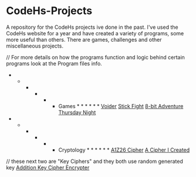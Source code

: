 # CodeHs-Projects
A repository for the CodeHs projects ive done in the past. I've used the CodeHs website for a year and have created a variety of programs, some more useful than others. There are games, challenges and other miscellaneous projects. 


// For more details on how the programs function and logic behind certain programs look at the Program files info.


* * * * * * Games * * * * * * 
[Voider](https://codehs.com/sandbox/id/voider-m63lia/run)
[Stick Fight](https://codehs.com/sandbox/id/stick-fight-JzAImV/run)
[8-bit Adventure](https://codehs.com/sandbox/id/8-bit-adventure-q7uFV9)
[Thursday Night](https://codehs.com/sandbox/id/thurday-night-XHBJWN/run)


* * * * * * Cryptology * * * * * * 
[A1Z26 Cipher](https://codehs.com/sandbox/id/a1z26-cipher-f7wXj4/run)
[A Cipher I Created](https://codehs.com/sandbox/id/complex-coder-true-split-off-one-way-vtZOrL/run)

// these next two are "Key Ciphers" and they both use random generated key
[Addition Key Cipher Encrypter](https://codehs.com/sandbox/id/encrypter-with-random-key-EK85Zd/run)
[]()
